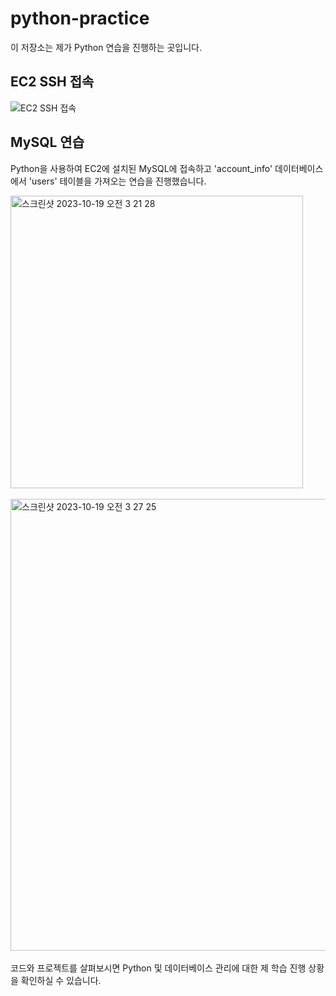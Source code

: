 # python-practice

이 저장소는 제가 Python 연습을 진행하는 곳입니다.



## EC2 SSH 접속

![EC2 SSH 접속](https://github.com/jetty8013/python-practice/assets/112256786/ca257ab4-0d7d-4ac8-b9f8-78974f2b9b7e)


## MySQL 연습

Python을 사용하여 EC2에 설치된 MySQL에 접속하고 'account_info' 데이터베이스에서 'users' 테이블을 가져오는 연습을 진행했습니다. 

<img width="468" alt="스크린샷 2023-10-19 오전 3 21 28" src="https://github.com/jetty8013/python-practice/assets/112256786/324af7f8-7ae6-4229-8741-ef64b3c5477c">
<br />
<br />
<img width="723" alt="스크린샷 2023-10-19 오전 3 27 25" src="https://github.com/jetty8013/python-practice/assets/112256786/8d9f20e8-0e9d-4b13-b091-a57cbf21bad1">
<br />
<br />
코드와 프로젝트를 살펴보시면 Python 및 데이터베이스 관리에 대한 제 학습 진행 상황을 확인하실 수 있습니다.
